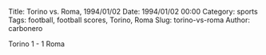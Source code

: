 Title: Torino vs. Roma, 1994/01/02
Date: 1994/01/02 00:00
Category: sports
Tags: football, football scores, Torino, Roma
Slug: torino-vs-roma
Author: carbonero


Torino 1 - 1 Roma
